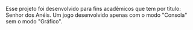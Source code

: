 Esse projeto foi desenvolvido para fins acadêmicos que tem por título: Senhor dos Anéis.
Um jogo desenvolvido apenas com o modo "Consola" sem o modo "Gráfico".
